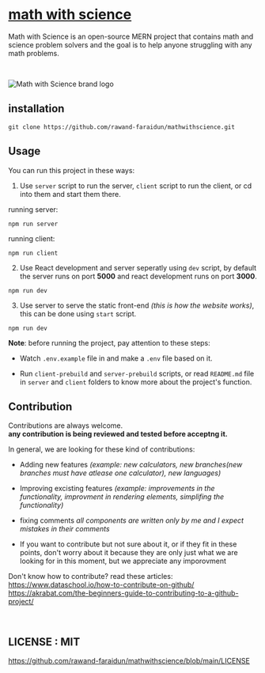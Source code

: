 # [math with science](https://www.mathwithscience.com/)
Math with Science is an open-source MERN project that contains math and science problem solvers and the goal is to help anyone struggling with any math problems.	

<br />

![Math with Science brand logo](https://i.ibb.co/g6b0z0B/math-with-science-brand-01.jpg)

## installation
```git
git clone https://github.com/rawand-faraidun/mathwithscience.git
```

## Usage
You can run this project in these ways:

1. Use `server` script to run the server, `client` script to run the client, or cd into them and start them there.

running server: 
```npm
npm run server
```

running client: 
```npm
npm run client
```

2. Use React development and server seperatly using `dev` script, by default the server runs on port **5000** and react development runs on port **3000**.
```npm
npm run dev
```

3. Use server to serve the static front-end *(this is how the website works)*, this can be done using `start` script.
```npm
npm run dev
```


**Note**: before running the project, pay attention to these steps:

* Watch `.env.example` file in and make a `.env` file based on it.

* Run `client-prebuild` and `server-prebuild` scripts, or read `README.md` file in `server` and `client` folders to know more about the project's function.

## Contribution
Contributions are always welcome.  
**any contribution is being reviewed and tested before acceptng it.**

In general, we are looking for these kind of contributions:

* Adding new features *(example: new calculators, new branches(new branches must have atlease one calculator), new languages)*

* Improving excisting features *(example: improvements in the functionality, improvment in rendering elements, simplifing the functionality)*

* fixing comments *all components are written only by me and I expect mistakes in their comments*

* If you want to contribute but not sure about it, or if they fit in these points, don't worry about it because they are only just what we are looking for in this moment, but we appreciate any imporovment

Don't know how to contribute? read these articles: <br />
https://www.dataschool.io/how-to-contribute-on-github/ <br />
https://akrabat.com/the-beginners-guide-to-contributing-to-a-github-project/

<br />

## LICENSE : MIT
https://github.com/rawand-faraidun/mathwithscience/blob/main/LICENSE